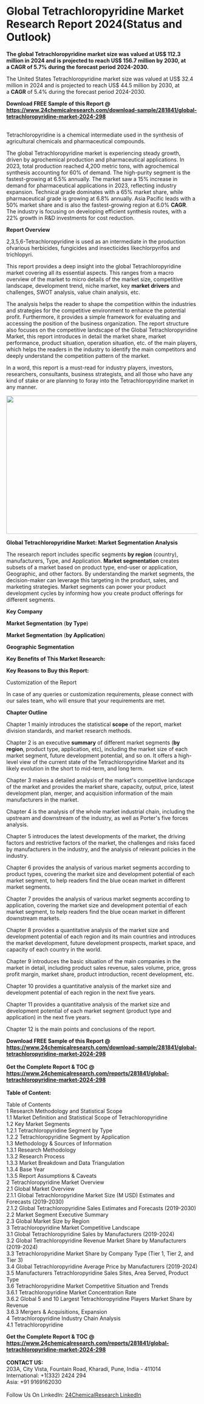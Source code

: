 <h1>Global Tetrachloropyridine Market Research Report 2024(Status and Outlook)</h1><p><strong>The global Tetrachloropyridine market size was valued at US$ 112.3 million in 2024 and is projected to reach US$ 156.7 million by 2030, at a CAGR of 5.7% during the forecast period 2024-2030.</strong></p><p>
</p><p>The United States Tetrachloropyridine market size was valued at US$ 32.4 million in 2024 and is projected to reach US$ 44.5 million by 2030, at a <strong>CAGR</strong> of 5.4% during the forecast period 2024-2030.</p><div><b>Download FREE Sample of this Report @ 
            <a href="https://www.24chemicalresearch.com/download-sample/281841/global-tetrachloropyridine-market-2024-298">
            https://www.24chemicalresearch.com/download-sample/281841/global-tetrachloropyridine-market-2024-298</a></b></div><br><p>
</p><p>Tetrachloropyridine is a chemical intermediate used in the synthesis of agricultural chemicals and pharmaceutical compounds.</p><p>
</p><p>The global Tetrachloropyridine market is experiencing steady growth, driven by agrochemical production and pharmaceutical applications. In 2023, total production reached 4,200 metric tons, with agrochemical synthesis accounting for 60% of demand. The high-purity segment is the fastest-growing at 6.5% annually. The market saw a 15% increase in demand for pharmaceutical applications in 2023, reflecting industry expansion. Technical grade dominates with a 65% market share, while pharmaceutical grade is growing at 6.8% annually. Asia Pacific leads with a 50% market share and is also the fastest-growing region at 6.0% <strong>CAGR</strong>. The industry is focusing on developing efficient synthesis routes, with a 22% growth in R&amp;D investments for cost reduction.</p><p>
</p><p><strong>Report Overview</strong></p><p>
</p><p></p><p>
2,3,5,6-Tetrachloropyridine is used as an intermediate in the production ofvarious herbicides, fungicides and insecticides likechlorpyrifos and trichlopyri.</p><p>
</p><p>This report provides a deep insight into the global Tetrachloropyridine market covering all its essential aspects. This ranges from a macro overview of the market to micro details of the market size, competitive landscape, development trend, niche market, key <strong>market drivers</strong> and challenges, SWOT analysis, value chain analysis, etc.</p><p>
</p><p>The analysis helps the reader to shape the competition within the industries and strategies for the competitive environment to enhance the potential profit. Furthermore, it provides a simple framework for evaluating and accessing the position of the business organization. The report structure also focuses on the competitive landscape of the Global Tetrachloropyridine Market, this report introduces in detail the market share, market performance, product situation, operation situation, etc. of the main players, which helps the readers in the industry to identify the main competitors and deeply understand the competition pattern of the market.</p><p>
</p><p>In a word, this report is a must-read for industry players, investors, researchers, consultants, business strategists, and all those who have any kind of stake or are planning to foray into the Tetrachloropyridine market in any manner.</p><p>
</p><p><img alt="" src="https://24chemicalresearch.com/assets/report-images/TetrachloropyridineMarket.png" style="height:363px; width:731px"></p><p>
</p><p><strong>Global Tetrachloropyridine Market: Market Segmentation Analysis</strong></p><p>
</p><p>The research report includes specific segments <strong>by region</strong> (country), manufacturers, Type, and Application. <strong>Market segmentation</strong> creates subsets of a market based on product type, end-user or application, Geographic, and other factors. By understanding the market segments, the decision-maker can leverage this targeting in the product, sales, and marketing strategies. Market segments can power your product development cycles by informing how you create product offerings for different segments.</p><p>
</p><p><strong>Key Company</strong></p><p>
</p><p>
</p><p><strong>Market Segmentation</strong> (<strong>by Type</strong>)</p><p>
</p><p>
</p><p><strong>Market Segmentation</strong> (<strong>by Application</strong>)</p><p>
</p><p>
</p><p><strong>Geographic Segmentation</strong></p><p>
</p><p>
</p><p><strong>Key Benefits of This Market Research:</strong></p><p>
</p><p>
</p><p><strong>Key Reasons to Buy this Report:</strong></p><p>
</p><p>
</p><p>Customization of the Report</p><p>
</p><p>In case of any queries or customization requirements, please connect with our sales team, who will ensure that your requirements are met.</p><p>
</p><p><strong>Chapter Outline</strong></p><p>
</p><p>Chapter 1 mainly introduces the statistical <strong>scope</strong> of the report, market division standards, and market research methods.</p><p>
</p><p>Chapter 2 is an executive <strong>summary</strong> of different market segments (<strong>by region</strong>, product type, application, etc), including the market size of each market segment, future development potential, and so on. It offers a high-level view of the current state of the Tetrachloropyridine Market and its likely evolution in the short to mid-term, and long term.</p><p>
</p><p>Chapter 3 makes a detailed analysis of the market's competitive landscape of the market and provides the market share, capacity, output, price, latest development plan, merger, and acquisition information of the main manufacturers in the market.</p><p>
</p><p>Chapter 4 is the analysis of the whole market industrial chain, including the upstream and downstream of the industry, as well as Porter's five forces analysis.</p><p>
</p><p>Chapter 5 introduces the latest developments of the market, the driving factors and restrictive factors of the market, the challenges and risks faced by manufacturers in the industry, and the analysis of relevant policies in the industry.</p><p>
</p><p>Chapter 6 provides the analysis of various market segments according to product types, covering the market size and development potential of each market segment, to help readers find the blue ocean market in different market segments.</p><p>
</p><p>Chapter 7 provides the analysis of various market segments according to application, covering the market size and development potential of each market segment, to help readers find the blue ocean market in different downstream markets.</p><p>
</p><p>Chapter 8 provides a quantitative analysis of the market size and development potential of each region and its main countries and introduces the market development, future development prospects, market space, and capacity of each country in the world.</p><p>
</p><p>Chapter 9 introduces the basic situation of the main companies in the market in detail, including product sales revenue, sales volume, price, gross profit margin, market share, product introduction, recent development, etc.</p><p>
</p><p>Chapter 10 provides a quantitative analysis of the market size and development potential of each region in the next five years.</p><p>
</p><p>Chapter 11 provides a quantitative analysis of the market size and development potential of each market segment (product type and application) in the next five years.</p><p>
</p><p>Chapter 12 is the main points and conclusions of the report.</p><p>

</p><div><b>Download FREE Sample of this Report @ 
            <a href="https://www.24chemicalresearch.com/download-sample/281841/global-tetrachloropyridine-market-2024-298">
            https://www.24chemicalresearch.com/download-sample/281841/global-tetrachloropyridine-market-2024-298</a></b></div><br><div><b>Get the Complete Report & TOC @ 
            <a href="https://www.24chemicalresearch.com/reports/281841/global-tetrachloropyridine-market-2024-298">
            https://www.24chemicalresearch.com/reports/281841/global-tetrachloropyridine-market-2024-298</a></b></div><br>
            <b>Table of Content:</b><p>Table of Contents<br />
 1 Research Methodology and Statistical Scope<br />
 1.1 Market Definition and Statistical Scope of Tetrachloropyridine<br />
 1.2 Key Market Segments<br />
 1.2.1 Tetrachloropyridine Segment by Type<br />
 1.2.2 Tetrachloropyridine Segment by Application<br />
 1.3 Methodology & Sources of Information<br />
 1.3.1 Research Methodology<br />
 1.3.2 Research Process<br />
 1.3.3 Market Breakdown and Data Triangulation<br />
 1.3.4 Base Year<br />
 1.3.5 Report Assumptions & Caveats<br />
 2 Tetrachloropyridine Market Overview<br />
 2.1 Global Market Overview<br />
 2.1.1 Global Tetrachloropyridine Market Size (M USD) Estimates and Forecasts (2019-2030)<br />
 2.1.2 Global Tetrachloropyridine Sales Estimates and Forecasts (2019-2030)<br />
 2.2 Market Segment Executive Summary<br />
 2.3 Global Market Size by Region<br />
 3 Tetrachloropyridine Market Competitive Landscape<br />
 3.1 Global Tetrachloropyridine Sales by Manufacturers (2019-2024)<br />
 3.2 Global Tetrachloropyridine Revenue Market Share by Manufacturers (2019-2024)<br />
 3.3 Tetrachloropyridine Market Share by Company Type (Tier 1, Tier 2, and Tier 3)<br />
 3.4 Global Tetrachloropyridine Average Price by Manufacturers (2019-2024)<br />
 3.5 Manufacturers Tetrachloropyridine Sales Sites, Area Served, Product Type<br />
 3.6 Tetrachloropyridine Market Competitive Situation and Trends<br />
 3.6.1 Tetrachloropyridine Market Concentration Rate<br />
 3.6.2 Global 5 and 10 Largest Tetrachloropyridine Players Market Share by Revenue<br />
 3.6.3 Mergers & Acquisitions, Expansion<br />
 4 Tetrachloropyridine Industry Chain Analysis<br />
 4.1 Tetrachloropyridine </p><div><b>Get the Complete Report & TOC @ 
            <a href="https://www.24chemicalresearch.com/reports/281841/global-tetrachloropyridine-market-2024-298">
            https://www.24chemicalresearch.com/reports/281841/global-tetrachloropyridine-market-2024-298</a></b></div><br><b>CONTACT US:</b><br>
            203A, City Vista, Fountain Road, Kharadi, Pune, India - 411014<br>
            International: +1(332) 2424 294<br>
            Asia: +91 9169162030 <br><br>
            Follow Us On LinkedIn: <a href="https://www.linkedin.com/company/24chemicalresearch/">24ChemicalResearch LinkedIn</a>